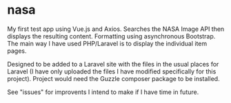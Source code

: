 # nasa

My first test app using Vue.js and Axios. Searches the NASA Image API then displays the resulting content. Formatting using asynchronous Bootstrap. The main way I have used PHP/Laravel is to display the individual item pages.

Designed to be added to a Laravel site with the files in the usual places for Laravel (I have only uploaded the files I have modified specifically for this project). Project would need the Guzzle composer package to be installed.

See "issues" for improvents I intend to make if I have time in future.
